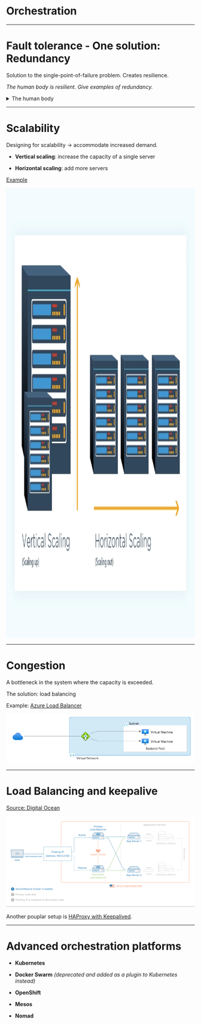 <div class="title-card">
    <h1>Orchestration</h1>
</div>

---

# Fault tolerance - One solution: Redundancy

Solution to the single-point-of-failure problem. Creates resilience. 

*The human body is resilient. Give examples of redundancy.*

<details> 
  <summary>The human body</summary>
   The human body has two kidneys, two lungs, two eyes, two ears, and so on. If one fails, the other can take over.
</details>

---

# Scalability

Designing for scalability -> accommodate increased demand. 

- **Vertical scaling**: increase the capacity of a single server

- **Horizontal scaling**: add more servers

[Example](https://www.cloudzero.com/blog/horizontal-vs-vertical-scaling/)

<img src="./assets_orchestration/vertical_horizontal_scaling.png" alt="horizontal vertical scaling" style="height: 30vh;">

---

# Congestion

A bottleneck in the system where the capacity is exceeded.

The solution: load balancing

Example: [Azure Load Balancer](https://learn.microsoft.com/en-us/azure/load-balancer/load-balancer-overview)

<img src="./assets_orchestration/azure_load_balancer.png" alt="azure load balancer">

---

# Load Balancing and keepalive

[Source: Digital Ocean](https://www.digitalocean.com/community/tutorials/how-to-create-a-high-availability-setup-with-heartbeat-and-reserved-ips-on-ubuntu-16-04)

<img src="./assets_orchestration/load_balancing_keep_alive.gif" alt="load balancer keep alive ubuntu digitalocean">

Another pouplar setup is [HAProxy with Keepalived](https://kifarunix.com/configure-highly-available-haproxy-with-keepalived-on-ubuntu/).

---

# Advanced orchestration platforms

- **Kubernetes**

- **Docker Swarm** *(deprecated and added as a plugin to Kubernetes instead)*

- **OpenShift**

- **Mesos**

- **Nomad**

